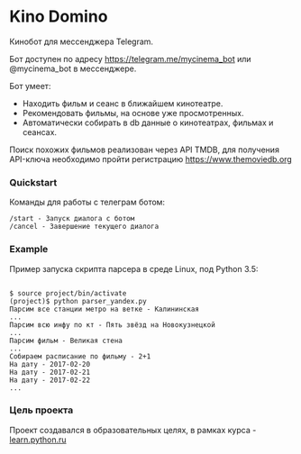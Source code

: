 # Kino Domino

Кинобот для мессенджера Telegram. 

Бот доступен по адресу https://telegram.me/mycinema_bot или @mycinema_bot в мессенджере.
 
Бот умеет:
* Находить фильм и сеанс в ближайшем кинотеатре.
* Рекомендовать фильмы, на основе уже просмотренных.
* Автоматически собирать в db данные о кинотеатрах, фильмах и сеансах.

Поиск похожих фильмов реализован через API TMDB, для получения API-ключа необходимо пройти регистрацию https://www.themoviedb.org


### Quickstart
Команды для работы с телеграм ботом:

```#!bash
/start - Запуск диалога с ботом 
/cancel - Завершение текущего диалога 
```
### Example

Пример запуска скрипта парсера в среде Linux, под Python 3.5:
```#!bash

$ source project/bin/activate
(project)$ python parser_yandex.py
Парсим все станции метро на ветке - Калининская
...
Парсим всю инфу по кт - Пять звёзд на Новокузнецкой
...
Парсим фильм - Великая стена
...
Собираем расписание по фильму - 2+1
На дату - 2017-02-20
На дату - 2017-02-21
На дату - 2017-02-22
...
```



### Цель проекта

Проект создавался в образовательных целях, в рамках курса - [learn.python.ru](https://learn.python.ru/)
